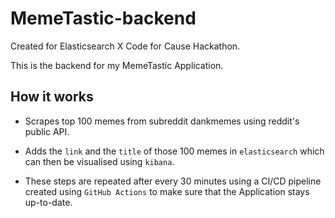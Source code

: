 # MemeTastic-backend

Created for Elasticsearch X Code for Cause Hackathon.

This is the backend for my MemeTastic Application.

## How it works

- Scrapes top 100 memes from subreddit dankmemes using reddit's public API.

- Adds the `link` and the `title` of those 100 memes in `elasticsearch` which can then be visualised using `kibana`.

- These steps are repeated after every 30 minutes using a CI/CD pipeline created using `GitHub Actions` to make sure that the Application stays up-to-date.
